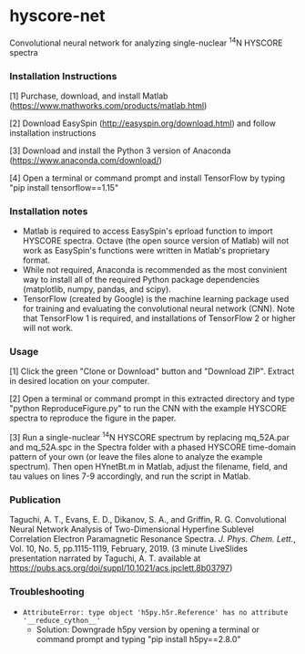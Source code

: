 # hyscore-net
Convolutional neural network for analyzing single-nuclear <sup>14</sup>N HYSCORE spectra

### Installation Instructions
[1] Purchase, download, and install Matlab (https://www.mathworks.com/products/matlab.html)

[2] Download EasySpin (http://easyspin.org/download.html) and follow installation instructions

[3] Download and install the Python 3 version of Anaconda (https://www.anaconda.com/download/)

[4] Open a terminal or command prompt and install TensorFlow by typing "pip install tensorflow==1.15"

### Installation notes
- Matlab is required to access EasySpin's eprload function to import HYSCORE spectra. Octave (the open source version of Matlab) will not work as EasySpin's functions were written in Matlab's proprietary format.
- While not required, Anaconda is recommended as the most convinient way to install all of the required Python package dependencies (matplotlib, numpy, pandas, and scipy).
- TensorFlow (created by Google) is the machine learning package used for training and evaluating the convolutional neural network (CNN). Note that TensorFlow 1 is required, and installations of TensorFlow 2 or higher will not work.

### Usage
[1] Click the green "Clone or Download" button and "Download ZIP". Extract in desired location on your computer.

[2] Open a terminal or command prompt in this extracted directory and type "python ReproduceFigure.py" to run the CNN with the example HYSCORE spectra to reproduce the figure in the paper.

[3] Run a single-nuclear <sup>14</sup>N HYSCORE spectrum by replacing mq_52A.par and mq_52A.spc in the Spectra folder with a phased HYSCORE time-domain pattern of your own (or leave the files alone to analyze the example spectrum). Then open HYnetBt.m in Matlab, adjust the filename, field, and tau values on lines 7-9 accordingly, and run the script in Matlab.

### Publication
Taguchi, A. T., Evans, E. D., Dikanov, S. A., and Griffin, R. G. Convolutional Neural Network Analysis of Two-Dimensional Hyperfine Sublevel Correlation Electron Paramagnetic Resonance Spectra. <i>J. Phys. Chem. Lett.</i>, Vol. 10, No. 5, pp.1115-1119, February, 2019. (3 minute LiveSlides presentation narrated by Taguchi, A. T. available at https://pubs.acs.org/doi/suppl/10.1021/acs.jpclett.8b03797)

### Troubleshooting
- `AttributeError: type object 'h5py.h5r.Reference' has no attribute '__reduce_cython__'`
  - Solution: Downgrade h5py version by opening a terminal or command prompt and typing "pip install h5py==2.8.0"
